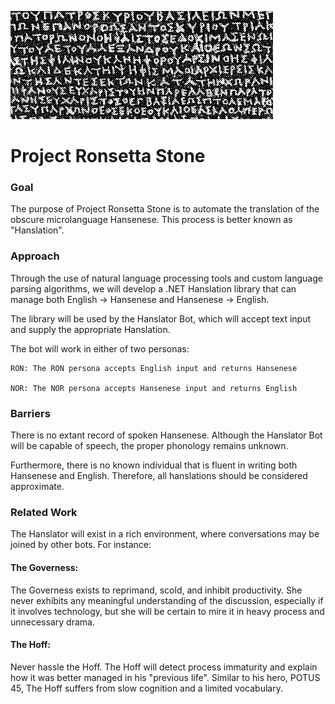 ﻿![Project Logo][logo]

[logo]: rosetta.gif

# Project Ronsetta Stone
### Goal
The purpose of Project Ronsetta Stone is to automate the translation of the obscure microlanguage Hansenese.  This process is better known as "Hanslation".

### Approach
Through the use of natural language processing tools and custom language parsing algorithms, we will develop a .NET Hanslation library that can manage
both English -> Hansenese and Hansenese -> English.

The library will be used by the Hanslator Bot, which will accept text input and supply the appropriate Hanslation.

The bot will work in either of two personas:

    RON: The RON persona accepts English input and returns Hansenese

    NOR: The NOR persona accepts Hansenese input and returns English

### Barriers
There is no extant record of spoken Hansenese.  Although the Hanslator Bot will be capable of
speech, the proper phonology remains unknown.

Furthermore, there is no known individual that is fluent in writing both Hansenese
and English.  Therefore, all hanslations should be considered approximate.

### Related Work
The Hanslator will exist in a rich environment, where conversations may be joined by other bots.  For instance:

#### The Governess:
The Governess exists to reprimand, scold, and inhibit productivity.  She never exhibits any meaningful understanding of the discussion, 
especially if it involves technology, but she will be certain to mire it in heavy process and unnecessary drama.

#### The Hoff:
Never hassle the Hoff.  The Hoff will detect process immaturity and explain how it was better managed
in his "previous life".  Similar to his hero, POTUS 45, The Hoff suffers from slow cognition and a limited vocabulary.
